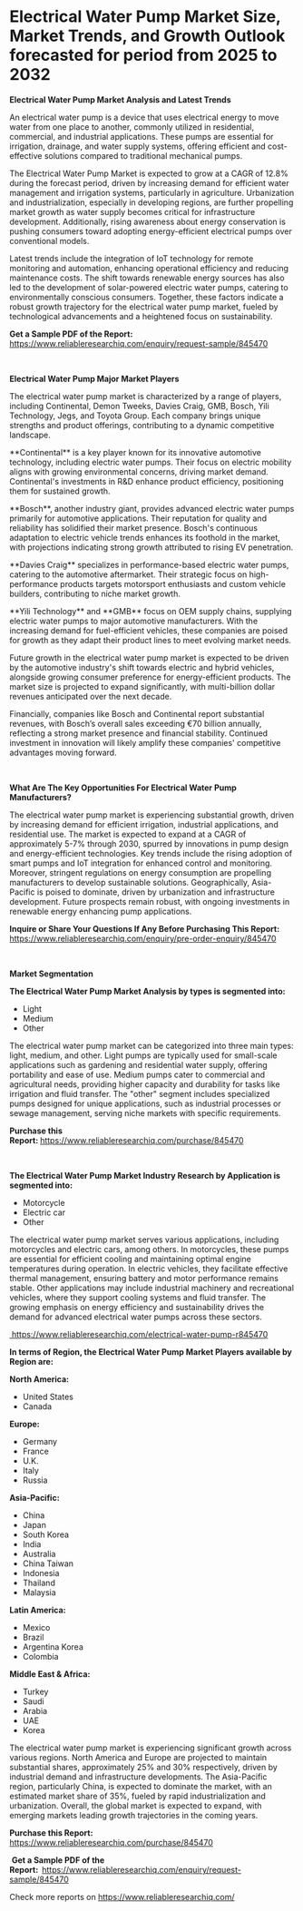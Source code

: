 <p><h1>Electrical Water Pump Market Size, Market Trends, and Growth Outlook forecasted for period from 2025 to 2032</h1></p><p><strong>Electrical Water Pump Market Analysis and Latest Trends</strong></p>
<p><p>An electrical water pump is a device that uses electrical energy to move water from one place to another, commonly utilized in residential, commercial, and industrial applications. These pumps are essential for irrigation, drainage, and water supply systems, offering efficient and cost-effective solutions compared to traditional mechanical pumps. </p><p>The Electrical Water Pump Market is expected to grow at a CAGR of 12.8% during the forecast period, driven by increasing demand for efficient water management and irrigation systems, particularly in agriculture. Urbanization and industrialization, especially in developing regions, are further propelling market growth as water supply becomes critical for infrastructure development. Additionally, rising awareness about energy conservation is pushing consumers toward adopting energy-efficient electrical pumps over conventional models. </p><p>Latest trends include the integration of IoT technology for remote monitoring and automation, enhancing operational efficiency and reducing maintenance costs. The shift towards renewable energy sources has also led to the development of solar-powered electric water pumps, catering to environmentally conscious consumers. Together, these factors indicate a robust growth trajectory for the electrical water pump market, fueled by technological advancements and a heightened focus on sustainability.</p></p>
<p><strong>Get a Sample PDF of the Report:&nbsp;</strong> <a href="https://www.reliableresearchiq.com/enquiry/request-sample/845470?utm_campaign=1144&utm_medium=2&utm_source=Github&utm_content=ia&utm_term=17022025&utm_id=electrical-water-pump">https://www.reliableresearchiq.com/enquiry/request-sample/845470</a></p>
<p>&nbsp;</p>
<p><strong>Electrical Water Pump Major Market Players</strong></p>
<p><p>The electrical water pump market is characterized by a range of players, including Continental, Demon Tweeks, Davies Craig, GMB, Bosch, Yili Technology, Jegs, and Toyota Group. Each company brings unique strengths and product offerings, contributing to a dynamic competitive landscape.</p><p>**Continental** is a key player known for its innovative automotive technology, including electric water pumps. Their focus on electric mobility aligns with growing environmental concerns, driving market demand. Continental's investments in R&D enhance product efficiency, positioning them for sustained growth.</p><p>**Bosch**, another industry giant, provides advanced electric water pumps primarily for automotive applications. Their reputation for quality and reliability has solidified their market presence. Bosch's continuous adaptation to electric vehicle trends enhances its foothold in the market, with projections indicating strong growth attributed to rising EV penetration.</p><p>**Davies Craig** specializes in performance-based electric water pumps, catering to the automotive aftermarket. Their strategic focus on high-performance products targets motorsport enthusiasts and custom vehicle builders, contributing to niche market growth.</p><p>**Yili Technology** and **GMB** focus on OEM supply chains, supplying electric water pumps to major automotive manufacturers. With the increasing demand for fuel-efficient vehicles, these companies are poised for growth as they adapt their product lines to meet evolving market needs.</p><p>Future growth in the electrical water pump market is expected to be driven by the automotive industry's shift towards electric and hybrid vehicles, alongside growing consumer preference for energy-efficient products. The market size is projected to expand significantly, with multi-billion dollar revenues anticipated over the next decade.</p><p>Financially, companies like Bosch and Continental report substantial revenues, with Bosch’s overall sales exceeding €70 billion annually, reflecting a strong market presence and financial stability. Continued investment in innovation will likely amplify these companies' competitive advantages moving forward.</p></p>
<p>&nbsp;</p>
<p><strong>What Are The Key Opportunities For Electrical Water Pump Manufacturers?</strong></p>
<p><p>The electrical water pump market is experiencing substantial growth, driven by increasing demand for efficient irrigation, industrial applications, and residential use. The market is expected to expand at a CAGR of approximately 5-7% through 2030, spurred by innovations in pump design and energy-efficient technologies. Key trends include the rising adoption of smart pumps and IoT integration for enhanced control and monitoring. Moreover, stringent regulations on energy consumption are propelling manufacturers to develop sustainable solutions. Geographically, Asia-Pacific is poised to dominate, driven by urbanization and infrastructure development. Future prospects remain robust, with ongoing investments in renewable energy enhancing pump applications.</p></p>
<p><strong>Inquire or Share Your Questions If Any Before Purchasing This Report:</strong> <a href="https://www.reliableresearchiq.com/enquiry/pre-order-enquiry/845470?utm_campaign=1144&utm_medium=2&utm_source=Github&utm_content=ia&utm_term=17022025&utm_id=electrical-water-pump">https://www.reliableresearchiq.com/enquiry/pre-order-enquiry/845470</a></p>
<p>&nbsp;</p>
<p><strong>Market Segmentation</strong></p>
<p><strong>The Electrical Water Pump Market Analysis by types is segmented into:</strong></p>
<p><ul><li>Light</li><li>Medium</li><li>Other</li></ul></p>
<p><p>The electrical water pump market can be categorized into three main types: light, medium, and other. Light pumps are typically used for small-scale applications such as gardening and residential water supply, offering portability and ease of use. Medium pumps cater to commercial and agricultural needs, providing higher capacity and durability for tasks like irrigation and fluid transfer. The "other" segment includes specialized pumps designed for unique applications, such as industrial processes or sewage management, serving niche markets with specific requirements.</p></p>
<p><strong>Purchase this Report:&nbsp;</strong><a href="https://www.reliableresearchiq.com/purchase/845470?utm_campaign=1144&utm_medium=2&utm_source=Github&utm_content=ia&utm_term=17022025&utm_id=electrical-water-pump">https://www.reliableresearchiq.com/purchase/845470</a></p>
<p>&nbsp;</p>
<p><strong>The Electrical Water Pump Market Industry Research by Application is segmented into:</strong></p>
<p><ul><li>Motorcycle</li><li>Electric car</li><li>Other</li></ul></p>
<p><p>The electrical water pump market serves various applications, including motorcycles and electric cars, among others. In motorcycles, these pumps are essential for efficient cooling and maintaining optimal engine temperatures during operation. In electric vehicles, they facilitate effective thermal management, ensuring battery and motor performance remains stable. Other applications may include industrial machinery and recreational vehicles, where they support cooling systems and fluid transfer. The growing emphasis on energy efficiency and sustainability drives the demand for advanced electrical water pumps across these sectors.</p></p>
<p><a href="https://www.reliableresearchiq.com/electrical-water-pump-r845470?utm_campaign=1144&utm_medium=2&utm_source=Github&utm_content=ia&utm_term=17022025&utm_id=electrical-water-pump">&nbsp;https://www.reliableresearchiq.com/electrical-water-pump-r845470</a></p>
<p><strong>In terms of Region, the Electrical Water Pump Market Players available by Region are:</strong></p>
<p>
    <p> <strong> North America: </strong>
        <ul>
            <li>United States</li>
            <li>Canada</li>
        </ul>
        </p> 
    <p> <strong> Europe: </strong>
        <ul>
            <li>Germany</li>
            <li>France</li>
            <li>U.K.</li>
            <li>Italy</li>
            <li>Russia</li>
        </ul>
        </p> 
    <p> <strong> Asia-Pacific: </strong>
        <ul>
            <li>China</li>
            <li>Japan</li>
            <li>South Korea</li>
            <li>India</li>
            <li>Australia</li>
            <li>China Taiwan</li>
            <li>Indonesia</li>
            <li>Thailand</li>
            <li>Malaysia</li>
        </ul>
        </p> 
    <p> <strong> Latin America: </strong>
        <ul>
            <li>Mexico</li>
            <li>Brazil</li>
            <li>Argentina Korea</li>
            <li>Colombia</li>
        </ul>
        </p> 
    <p> <strong> Middle East & Africa: </strong>
        <ul>
            <li>Turkey</li>
            <li>Saudi</li>
            <li>Arabia</li>
            <li>UAE</li>
            <li>Korea</li>
        </ul>
    </p>
    </p>
<p><p>The electrical water pump market is experiencing significant growth across various regions. North America and Europe are projected to maintain substantial shares, approximately 25% and 30% respectively, driven by industrial demand and infrastructure developments. The Asia-Pacific region, particularly China, is expected to dominate the market, with an estimated market share of 35%, fueled by rapid industrialization and urbanization. Overall, the global market is expected to expand, with emerging markets leading growth trajectories in the coming years.</p></p>
<p><strong>Purchase this Report: </strong><a href="https://www.reliableresearchiq.com/purchase/845470?utm_campaign=1144&utm_medium=2&utm_source=Github&utm_content=ia&utm_term=17022025&utm_id=electrical-water-pump">https://www.reliableresearchiq.com/purchase/845470</a></p>
<p>&nbsp;<strong>Get a Sample PDF of the Report:&nbsp;&nbsp;</strong><a href="https://www.reliableresearchiq.com/enquiry/request-sample/845470?utm_campaign=1144&utm_medium=2&utm_source=Github&utm_content=ia&utm_term=17022025&utm_id=electrical-water-pump">https://www.reliableresearchiq.com/enquiry/request-sample/845470</a></p>
<p><strong></strong></p>
<p>Check more reports on <a href="https://www.reliableresearchiq.com/?utm_campaign=1144&utm_medium=2&utm_source=Github&utm_content=ia&utm_term=17022025&utm_id=electrical-water-pump">https://www.reliableresearchiq.com/</a></p>
